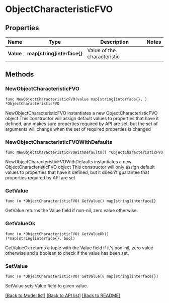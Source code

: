 # ObjectCharacteristicFVO

## Properties

Name | Type | Description | Notes
------------ | ------------- | ------------- | -------------
**Value** | **map[string]interface{}** | Value of the characteristic | 

## Methods

### NewObjectCharacteristicFVO

`func NewObjectCharacteristicFVO(value map[string]interface{}, ) *ObjectCharacteristicFVO`

NewObjectCharacteristicFVO instantiates a new ObjectCharacteristicFVO object
This constructor will assign default values to properties that have it defined,
and makes sure properties required by API are set, but the set of arguments
will change when the set of required properties is changed

### NewObjectCharacteristicFVOWithDefaults

`func NewObjectCharacteristicFVOWithDefaults() *ObjectCharacteristicFVO`

NewObjectCharacteristicFVOWithDefaults instantiates a new ObjectCharacteristicFVO object
This constructor will only assign default values to properties that have it defined,
but it doesn't guarantee that properties required by API are set

### GetValue

`func (o *ObjectCharacteristicFVO) GetValue() map[string]interface{}`

GetValue returns the Value field if non-nil, zero value otherwise.

### GetValueOk

`func (o *ObjectCharacteristicFVO) GetValueOk() (*map[string]interface{}, bool)`

GetValueOk returns a tuple with the Value field if it's non-nil, zero value otherwise
and a boolean to check if the value has been set.

### SetValue

`func (o *ObjectCharacteristicFVO) SetValue(v map[string]interface{})`

SetValue sets Value field to given value.



[[Back to Model list]](../README.md#documentation-for-models) [[Back to API list]](../README.md#documentation-for-api-endpoints) [[Back to README]](../README.md)


